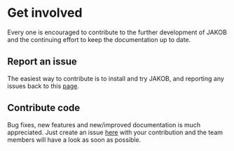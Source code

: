 # Get involved #
Every one is encouraged to contribute to the further development of JAKOB and the continuing effort to keep the documentation up to date.

## Report an issue ##
The easiest way to contribute is to install and try JAKOB, and reporting any issues back to this [page](http://code.google.com/p/jakob/issues/list).

## Contribute code ##
Bug fixes, new features and new/improved documentation is much appreciated. Just create an issue [here](http://code.google.com/p/jakob/issues/list) with your contribution and the team members will have a look as soon as possible.